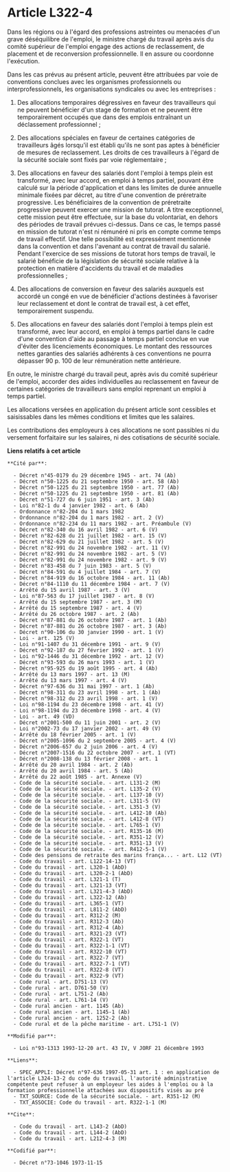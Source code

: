 # Article L322-4

Dans les régions ou à l'égard des professions astreintes ou menacées d'un grave déséquilibre de l'emploi, le ministre chargé
du travail après avis du comité supérieur de l'emploi engage des actions de reclassement, de placement et de reconversion
professionnelle. Il en assure ou coordonne l'exécution.

Dans les cas prévus au présent article, peuvent être attribuées par voie de conventions conclues avec les organismes
professionnels ou interprofessionnels, les organisations syndicales ou avec les entreprises :

1. Des allocations temporaires dégressives en faveur des travailleurs qui ne peuvent bénéficier d'un stage de formation et ne
peuvent être temporairement occupés que dans des emplois entraînant un déclassement professionnel ;

2. Des allocations spéciales en faveur de certaines catégories de travailleurs âgés lorsqu'il est établi qu'ils ne sont pas
aptes à bénéficier de mesures de reclassement. Les droits de ces travailleurs à l'égard de la sécurité sociale sont fixés par
voie réglementaire ;

3. Des allocations en faveur des salariés dont l'emploi à temps plein est transformé, avec leur accord, en emploi à temps
partiel, pouvant être calculé sur la période d'application et dans les limites de durée annuelle minimale fixées par décret,
au titre d'une convention de préretraite progressive. Les bénéficiaires de la convention de préretraite progressive peuvent
exercer une mission de tutorat. A titre exceptionnel, cette mission peut être effectuée, sur la base du volontariat, en
dehors des périodes de travail prévues ci-dessus. Dans ce cas, le temps passé en mission de tutorat n'est ni rémunéré ni pris
en compte comme temps de travail effectif. Une telle possibilité est expressément mentionnée dans la convention et dans
l'avenant au contrat de travail du salarié. Pendant l'exercice de ses missions de tutorat hors temps de travail, le salarié
bénéficie de la législation de sécurité sociale relative à la protection en matière d'accidents du travail et de maladies
professionnelles ;

4. Des allocations de conversion en faveur des salariés auxquels est accordé un congé en vue de bénéficier d'actions
destinées à favoriser leur reclassement et dont le contrat de travail est, à cet effet, temporairement suspendu.

5. Des allocations en faveur des salariés dont l'emploi à temps plein est transformé, avec leur accord, en emploi à temps
partiel dans le cadre d'une convention d'aide au passage à temps partiel conclue en vue d'éviter des licenciements
économiques. Le montant des ressources nettes garanties des salariés adhérents à ces conventions ne pourra dépasser 90 p. 100
de leur rémunération nette antérieure.

En outre, le ministre chargé du travail peut, après avis du comité supérieur de l'emploi, accorder des aides individuelles au
reclassement en faveur de certaines catégories de travailleurs sans emploi reprenant un emploi à temps partiel.

Les allocations versées en application du présent article sont cessibles et saisissables dans les mêmes conditions et limites
que les salaires.

Les contributions des employeurs à ces allocations ne sont passibles ni du versement forfaitaire sur les salaires, ni des
cotisations de sécurité sociale.

**Liens relatifs à cet article**

	**Cité par**:

	  - Décret n°45-0179 du 29 décembre 1945 - art. 74 (Ab)
	  - Décret n°50-1225 du 21 septembre 1950 - art. 58 (Ab)
	  - Décret n°50-1225 du 21 septembre 1950 - art. 77 (Ab)
	  - Décret n°50-1225 du 21 septembre 1950 - art. 81 (Ab)
	  - Décret n°51-727 du 6 juin 1951 - art. 3 (Ab)
	  - Loi n°82-1 du 4 janvier 1982 - art. 6 (Ab)
	  - Ordonnance n°82-204 du 1 mars 1982
	  - Ordonnance n°82-204 du 1 mars 1982 - art. 2 (V)
	  - Ordonnance n°82-234 du 11 mars 1982 - art. Préambule (V)
	  - Décret n°82-340 du 16 avril 1982 - art. 6 (V)
	  - Décret n°82-628 du 21 juillet 1982 - art. 15 (V)
	  - Décret n°82-629 du 21 juillet 1982 - art. 5 (V)
	  - Décret n°82-991 du 24 novembre 1982 - art. 11 (V)
	  - Décret n°82-991 du 24 novembre 1982 - art. 5 (V)
	  - Décret n°82-991 du 24 novembre 1982 - art. 9 (V)
	  - Décret n°83-458 du 7 juin 1983 - art. 5 (V)
	  - Décret n°84-591 du 4 juillet 1984 - art. 7 (V)
	  - Décret n°84-919 du 16 octobre 1984 - art. 11 (Ab)
	  - Décret n°84-1110 du 11 décembre 1984 - art. 7 (V)
	  - Arrêté du 15 avril 1987 - art. 3 (V)
	  - Loi n°87-563 du 17 juillet 1987 - art. 8 (V)
	  - Arrêté du 15 septembre 1987 - art. 3 (M)
	  - Arrêté du 15 septembre 1987 - art. 4 (V)
	  - Arrêté du 26 octobre 1987 - art. 2 (Ab)
	  - Décret n°87-881 du 26 octobre 1987 - art. 1 (Ab)
	  - Décret n°87-881 du 26 octobre 1987 - art. 3 (Ab)
	  - Décret n°90-106 du 30 janvier 1990 - art. 1 (V)
	  - Loi - art. 125 (V)
	  - Loi n°91-1407 du 31 décembre 1991 - art. 9 (V)
	  - Décret n°92-187 du 27 février 1992 - art. 1 (V)
	  - Loi n°92-1446 du 31 décembre 1992 - art. 12 (V)
	  - Décret n°93-593 du 26 mars 1993 - art. 1 (V)
	  - Décret n°95-925 du 19 août 1995 - art. 4 (Ab)
	  - Arrêté du 13 mars 1997 - art. 13 (M)
	  - Arrêté du 13 mars 1997 - art. 4 (V)
	  - Décret n°97-636 du 31 mai 1997 - art. 1 (Ab)
	  - Décret n°98-311 du 23 avril 1998 - art. 1 (Ab)
	  - Décret n°98-312 du 23 avril 1998 - art. 1 (V)
	  - Loi n°98-1194 du 23 décembre 1998 - art. 41 (V)
	  - Loi n°98-1194 du 23 décembre 1998 - art. 4 (V)
	  - Loi - art. 49 (VD)
	  - Décret n°2001-500 du 11 juin 2001 - art. 2 (V)
	  - Loi n°2002-73 du 17 janvier 2002 - art. 49 (V)
	  - Arrêté du 18 février 2005 - art. 1 (V)
	  - Décret n°2005-1096 du 2 septembre 2005 - art. 4 (V)
	  - Décret n°2006-657 du 2 juin 2006 - art. 4 (V)
	  - Décret n°2007-1516 du 22 octobre 2007 - art. 1 (VT)
	  - Décret n°2008-138 du 13 février 2008 - art. 1
	  - Arrêté du 20 avril 1984 - art. 2 (Ab)
	  - Arrêté du 20 avril 1984 - art. 5 (Ab)
	  - Arrêté du 22 août 1985 - art. Annexe (V)
	  - Code de la sécurité sociale. - art. L131-2 (M)
	  - Code de la sécurité sociale. - art. L135-2 (V)
	  - Code de la sécurité sociale. - art. L137-10 (V)
	  - Code de la sécurité sociale. - art. L311-5 (V)
	  - Code de la sécurité sociale. - art. L351-3 (V)
	  - Code de la sécurité sociale. - art. L412-10 (Ab)
	  - Code de la sécurité sociale. - art. L412-8 (VT)
	  - Code de la sécurité sociale. - art. L765-1 (V)
	  - Code de la sécurité sociale. - art. R135-16 (M)
	  - Code de la sécurité sociale. - art. R351-12 (V)
	  - Code de la sécurité sociale. - art. R351-13 (V)
	  - Code de la sécurité sociale. - art. R412-5-1 (V)
	  - Code des pensions de retraite des marins frança... - art. L12 (VT)
	  - Code du travail - art. L122-14-13 (VT)
	  - Code du travail - art. L320-1 (AbD)
	  - Code du travail - art. L320-2-1 (AbD)
	  - Code du travail - art. L321-1 (T)
	  - Code du travail - art. L321-13 (VT)
	  - Code du travail - art. L321-4-3 (AbD)
	  - Code du travail - art. L322-12 (Ab)
	  - Code du travail - art. L365-1 (VT)
	  - Code du travail - art. L811-2 (AbD)
	  - Code du travail - art. R312-2 (M)
	  - Code du travail - art. R312-3 (Ab)
	  - Code du travail - art. R312-4 (Ab)
	  - Code du travail - art. R321-23 (VT)
	  - Code du travail - art. R322-1 (VT)
	  - Code du travail - art. R322-1-1 (VT)
	  - Code du travail - art. R322-10 (VT)
	  - Code du travail - art. R322-7 (VT)
	  - Code du travail - art. R322-7-1 (VT)
	  - Code du travail - art. R322-8 (VT)
	  - Code du travail - art. R322-9 (VT)
	  - Code rural - art. D751-13 (V)
	  - Code rural - art. D761-50 (V)
	  - Code rural - art. L751-2 (Ab)
	  - Code rural - art. L761-14 (V)
	  - Code rural ancien - art. 1145 (Ab)
	  - Code rural ancien - art. 1145-1 (Ab)
	  - Code rural ancien - art. 1252-2 (Ab)
	  - Code rural et de la pêche maritime - art. L751-1 (V)

	**Modifié par**:

	  - Loi n°93-1313 1993-12-20 art. 43 IV, V JORF 21 décembre 1993

	**Liens**:

	  - SPEC_APPLI: Décret n°97-636 1997-05-31 art. 1 : en application de l'article L324-13-2 du code du travail, l'autorité administrative compétente peut refuser à un employeur les aides à l'emploi ou à la formation professionnelle attachées aux dispositifs visés au pré
	  - TXT_SOURCE: Code de la sécurité sociale. - art. R351-12 (M)
	  - TXT_ASSOCIE: Code du travail - art. R322-1-1 (M)

	**Cite**:

	  - Code du travail - art. L143-2 (AbD)
	  - Code du travail - art. L144-2 (AbD)
	  - Code du travail - art. L212-4-3 (M)

	**Codifié par**:

	  - Décret n°73-1046 1973-11-15
